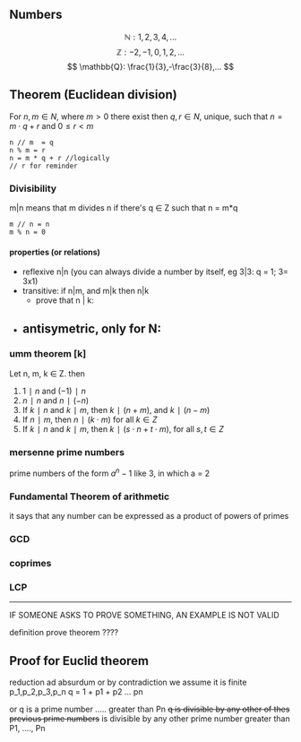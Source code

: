 ## Numbers
$$
	\mathbb{N}: 1,2,3,4,...
$$
$$
	\mathbb{Z}: -2,-1,0,1,2,...
$$
$$
	\mathbb{Q}: \frac{1}{3},-\frac{3}{8},...
$$
## Theorem (Euclidean division)

For $n,m∈N$, where $m>0$ there exist then $q,r∈N$, unique, such that
$n=m⋅q+r$ and $0≤r<m$
```
n // m  = q
n % m = r
n = m * q + r //logically
// r for reminder
```

### Divisibility
m|n means that m divides n if there's q ∈ Z such that n = m*q

```
m // n = n
m % n = 0
```
#### properties (or relations)
- reflexive n|n (you can always divide a number by itself, eg 3|3: q = 1; 3= 3x1)
- transitive: if n|m, and m|k then n|k
	- prove that n | k:
-  antisymetric, only for N:
	- 

### umm theorem [k]
 Let n, m, k ∈ Z. then
 1. $1∣n$ and $(−1)∣n$
2. $n∣n$ and $n∣(−n)$
3. If $k∣n$ and $k∣m$, then $k∣(n+m)$, and $k∣(n−m)$
4. If $n∣m$, then $n∣(k⋅m)$ for all $k∈Z$
5. If $k∣n$ and $k∣m$, then $k∣(s⋅n+t⋅m)$, for all $s,t∈Z$

### mersenne prime numbers
prime numbers of the form $a^n-1$ 
like 3, in which a = 2

### Fundamental Theorem of arithmetic
it says that any number  can be expressed as a product of powers of primes

### GCD
### coprimes
### LCP
 

---
IF SOMEONE ASKS TO PROVE SOMETHING, AN EXAMPLE IS NOT VALID

definition
prove
theorem
????


## Proof for Euclid theorem
reduction ad absurdum or by contradiction
we assume it is finite
p_1,p_2,p_3,p_n
q = 1 + p1 + p2 ... pn

or q is a prime number ..... greater than Pn
~~q is divisible by any other of thes previous prime numbers~~
 is divisible by any other prime number greater than P1, ...., Pn
